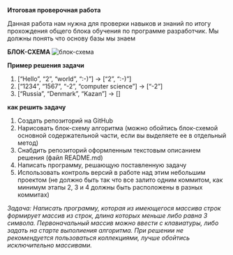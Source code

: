 **Итоговая проверочная работа**

Данная работа нам нужна для проверки навыков и знаний по итогу прохождения общего блока обучения по программе разработчик. Мы должны понять что основу базы мы знаем

**БЛОК-СХЕМА**
![блок-схема](shema.jpg)

**Пример решения задачи**
1. [“Hello”, “2”, “world”, “:-)”] → [“2”, “:-)”] 
2. [“1234”, “1567”, “-2”, “computer science”] → [“-2”] 
3. [“Russia”, “Denmark”, “Kazan”] → []

**как решить задачу**

1. Создать репозиторий на GitHub
2. Нарисовать блок-схему алгоритма (можно обойтись блок-схемой основной содержательной части, если вы выделяете ее в отдельный метод)
3. Снабдить репозиторий оформленным текстовым описанием решения (файл README.md)
4. Написать программу, решающую поставленную задачу
5. Использовать контроль версий в работе над этим небольшим проектом (не должно быть так что все залито одним коммитом, как минимум этапы 2, 3 и 4 должны быть расположены в разных коммитах) 

*Задача: Написать программу, которая из имеющегося массива строк формирует массив из строк, длина которых меньше либо равна 3 символа. Первоначальный массив можно ввести с клавиатуры, либо задать на старте выполиения алгоритма. При решении не рекомендуется пользоваться коллекциями, лучше обойтись исключительно массивами.*